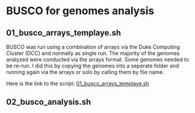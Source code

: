 # BUSCO for genomes analysis

## 01_busco_arrays_templaye.sh

BUSCO was run using a combination of arrays via the Duke Computing Cluster (DCC) and normally as single run. The majority of the genomes analyzed were conducted via the arrays format. Some genomes needed to be re-run. I did this by copying the genomes into a seperate folder and running again via the arrays or solo by calling them by file name.

Here is the link to the script: [01_busco_arrays_templaye.sh](https://github.com/edwhisnant/genome_annotation_programs/blob/main/quality-control/BUSCO/scripts/01_busco_arrays_template.sh)

## 02_busco_analysis.sh



